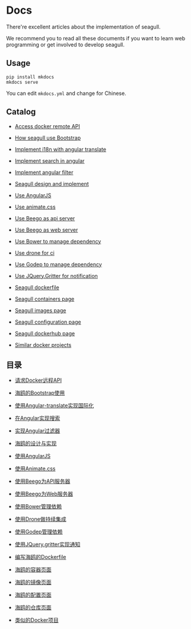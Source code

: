 # Docs

There're excellent articles about the implementation of seagull.

We recommend you to read all these documents if you want to learn web programming or get involved to develop seagull.

## Usage

```
pip install mkdocs
mkdocs serve
```

You can edit `mkdocs.yml` and change for Chinese.

## Catalog

* [Access docker remote API](en/development/access-docker-remote-api.md)
* [How seagull use Bootstrap](en/development/how-seagull-use-bootstrap.md)
* [Implement i18n with angular translate](en/development/implement-i18n-with-angular-translate.md)
* [Implement search in angular](en/development/implement-search-with-angular.md)
* [Implement angular filter](en/development/implement-angular-filter.md)
* [Seagull design and implement](en/development/seagull-design-and-implement.md)
* [Use AngularJS](en/development/use-angularjs.md)
* [Use animate.css](en/development/use-animate-css.md)
* [Use Beego as api server](en/development/use-beego-as-api-server.md)
* [Use Beego as web server](en/development/use-beego-as-web-server.md)
* [Use Bower to manage dependency](en/development/use-bower-to-manage-dependency.md)
* [Use drone for ci](en/development/use-drone-for-ci.md)
* [Use Godep to manage dependency](en/development/use-godep-to-manage-dependency.md)
* [Use JQuery.Gritter for notification](en/development/use-jquerygritter-for-notification.md)
* [Seagull dockerfile](en/development/write-seagull-dockerfile.md)

* [Seagull containers page](en/development/seagull-containers-page.md)
* [Seagull images page](en/development/seagull-images-page.md)
* [Seagull configuration page](en/development/seagull-configuration-page.md)
* [Seagull dockerhub page](en/development/seagull-dockerhub-page.md)
* [Similar docker projects](en/user_guide/similar-docker-projects.md)


## 目录

* [请求Docker远程API](zh/development/access-docker-remote-api.md)
* [海鸥的Bootstrap使用](zh/development/how-seagull-use-bootstrap.md)
* [使用Angular-translate实现国际化](zh/development/implement-i18n-with-angular-translate.md)
* [在Angular实现搜索](zh/development/implement-search-with-angular.md)
* [实现Angular过滤器](zh/development/implement-angular-filter.md)
* [海鸥的设计与实现](zh/development/seagull-design-and-implement.md)
* [使用AngularJS](zh/development/use-angularjs.md)
* [使用Animate.css](zh/development/use-animate-css.md)
* [使用Beego为API服务器](zh/development/use-beego-as-api-server.md)
* [使用Beego为Web服务器](zh/development/use-beego-as-web-server.md)
* [使用Bower管理依赖](zh/development/use-bower-to-manage-dependency.md)
* [使用Drone做持续集成](zh/development/use-drone-for-ci.md)
* [使用Godep管理依赖](zh/development/use-godep-to-manage-dependency.md)
* [使用JQuery.gritter实现通知](zh/development/use-jquerygritter-for-notification.md)
* [编写海鸥的Dockerfile](zh/development/write-seagull-dockerfile.md)

* [海鸥的容器页面](zh/development/seagull-containers-page.md)
* [海鸥的镜像页面](zh/development/seagull-images-page.md)
* [海鸥的配置页面](zh/development/seagull-configuration-page.md)
* [海鸥的仓库页面](zh/development/seagull-dockerhub-page.md)
* [类似的Docker项目](zh/development/similar-docker-projects.md)